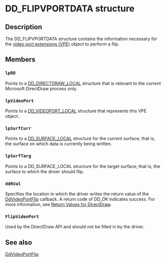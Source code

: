 # DD_FLIPVPORTDATA structure

## Description

The DD_FLIPVPORTDATA structure contains the information necessary for the [video port extensions (VPE)](https://learn.microsoft.com/windows-hardware/drivers/) object to perform a flip.

## Members

### `lpDD`

Points to a [DD_DIRECTDRAW_LOCAL](https://learn.microsoft.com/windows/desktop/api/ddrawint/ns-ddrawint-dd_directdraw_local) structure that is relevant to the current Microsoft DirectDraw process only.

### `lpVideoPort`

Points to a [DD_VIDEOPORT_LOCAL](https://learn.microsoft.com/windows/desktop/api/ddrawint/ns-ddrawint-dd_videoport_local) structure that represents this VPE object.

### `lpSurfCurr`

Points to a [DD_SURFACE_LOCAL](https://learn.microsoft.com/windows/desktop/api/ddrawint/ns-ddrawint-dd_surface_local) structure for the current surface; that is, the surface on which data is currently being written.

### `lpSurfTarg`

Points to a DD_SURFACE_LOCAL structure for the target surface; that is, the surface to which the driver should flip.

### `ddRVal`

Specifies the location in which the driver writes the return value of the [DdVideoPortFlip](https://learn.microsoft.com/windows/desktop/api/ddrawint/nc-ddrawint-pdd_vportcb_flip) callback. A return code of DD_OK indicates success. For more information, see [Return Values for DirectDraw](https://learn.microsoft.com/windows-hardware/drivers/display/return-values-for-directdraw).

### `FlipVideoPort`

Used by the DirectDraw API and should not be filled in by the driver.

## See also

[DdVideoPortFlip](https://learn.microsoft.com/windows/desktop/api/ddrawint/nc-ddrawint-pdd_vportcb_flip)